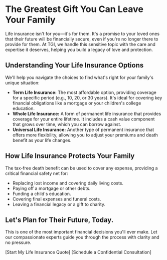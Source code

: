# The Greatest Gift You Can Leave Your Family

Life insurance isn't for you—it's for them. It's a promise to your loved ones that their future will be financially secure, even if you're no longer there to provide for them. At TGI, we handle this sensitive topic with the care and expertise it deserves, helping you build a legacy of love and protection.

## Understanding Your Life Insurance Options

We'll help you navigate the choices to find what's right for your family's unique situation:

- **Term Life Insurance:** The most affordable option, providing coverage for a specific period (e.g., 10, 20, or 30 years). It's ideal for covering key financial obligations like a mortgage or your children's college education.
- **Whole Life Insurance:** A form of permanent life insurance that provides coverage for your entire lifetime. It includes a cash value component that grows over time, which you can borrow against.
- **Universal Life Insurance:** Another type of permanent insurance that offers more flexibility, allowing you to adjust your premiums and death benefit as your life changes.

## How Life Insurance Protects Your Family

The tax-free death benefit can be used to cover any expense, providing a critical financial safety net for:

- Replacing lost income and covering daily living costs.
- Paying off a mortgage or other debts.
- Funding a child's education.
- Covering final expenses and funeral costs.
- Leaving a financial legacy or a gift to charity.

## Let's Plan for Their Future, Today.

This is one of the most important financial decisions you'll ever make. Let our compassionate experts guide you through the process with clarity and no pressure.

[Start My Life Insurance Quote] [Schedule a Confidential Consultation]
